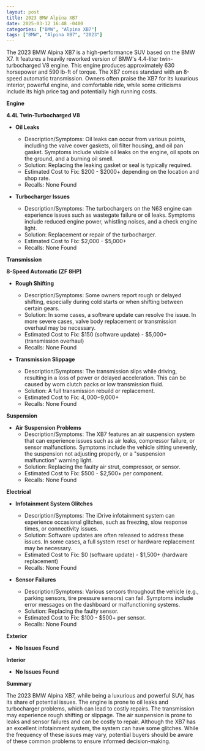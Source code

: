 ```yaml
---
layout: post
title: 2023 BMW Alpina XB7
date: 2025-03-12 16:48 -0400
categories: ["BMW", "Alpina XB7"]
tags: ["BMW", "Alpina XB7", "2023"]
---
```

The 2023 BMW Alpina XB7 is a high-performance SUV based on the BMW X7. It features a heavily reworked version of BMW's 4.4-liter twin-turbocharged V8 engine. This engine produces approximately 630 horsepower and 590 lb-ft of torque. The XB7 comes standard with an 8-speed automatic transmission. Owners often praise the XB7 for its luxurious interior, powerful engine, and comfortable ride, while some criticisms include its high price tag and potentially high running costs.

**Engine**

**4.4L Twin-Turbocharged V8**

*   **Oil Leaks**
    *   Description/Symptoms: Oil leaks can occur from various points, including the valve cover gaskets, oil filter housing, and oil pan gasket. Symptoms include visible oil leaks on the engine, oil spots on the ground, and a burning oil smell.
    *   Solution: Replacing the leaking gasket or seal is typically required.
    *   Estimated Cost to Fix: $200 - $2000+ depending on the location and shop rate.
    *   Recalls: None Found

*   **Turbocharger Issues**
    *   Description/Symptoms: The turbochargers on the N63 engine can experience issues such as wastegate failure or oil leaks. Symptoms include reduced engine power, whistling noises, and a check engine light.
    *   Solution: Replacement or repair of the turbocharger.
    *   Estimated Cost to Fix: $2,000 - $5,000+
    *   Recalls: None Found

**Transmission**

**8-Speed Automatic (ZF 8HP)**

*   **Rough Shifting**
    *   Description/Symptoms: Some owners report rough or delayed shifting, especially during cold starts or when shifting between certain gears.
    *   Solution: In some cases, a software update can resolve the issue. In more severe cases, valve body replacement or transmission overhaul may be necessary.
    *   Estimated Cost to Fix: $150 (software update) - $5,000+ (transmission overhaul)
    *   Recalls: None Found

*   **Transmission Slippage**
    *   Description/Symptoms: The transmission slips while driving, resulting in a loss of power or delayed acceleration. This can be caused by worn clutch packs or low transmission fluid.
    *   Solution: A full transmission rebuild or replacement.
    *   Estimated Cost to Fix: $4,000-$9,000+
    *   Recalls: None Found

**Suspension**

*   **Air Suspension Problems**
    *   Description/Symptoms: The XB7 features an air suspension system that can experience issues such as air leaks, compressor failure, or sensor malfunctions. Symptoms include the vehicle sitting unevenly, the suspension not adjusting properly, or a "suspension malfunction" warning light.
    *   Solution: Replacing the faulty air strut, compressor, or sensor.
    *   Estimated Cost to Fix: $500 - $2,500+ per component.
    *   Recalls: None Found

**Electrical**

*   **Infotainment System Glitches**
    *   Description/Symptoms: The iDrive infotainment system can experience occasional glitches, such as freezing, slow response times, or connectivity issues.
    *   Solution: Software updates are often released to address these issues. In some cases, a full system reset or hardware replacement may be necessary.
    *   Estimated Cost to Fix: $0 (software update) - $1,500+ (hardware replacement)
    *   Recalls: None Found

*   **Sensor Failures**
    *   Description/Symptoms: Various sensors throughout the vehicle (e.g., parking sensors, tire pressure sensors) can fail. Symptoms include error messages on the dashboard or malfunctioning systems.
    *   Solution: Replacing the faulty sensor.
    *   Estimated Cost to Fix: $100 - $500+ per sensor.
    *   Recalls: None Found

**Exterior**

*   **No Issues Found**

**Interior**

*   **No Issues Found**

**Summary**

The 2023 BMW Alpina XB7, while being a luxurious and powerful SUV, has its share of potential issues. The engine is prone to oil leaks and turbocharger problems, which can lead to costly repairs. The transmission may experience rough shifting or slippage. The air suspension is prone to leaks and sensor failures and can be costly to repair. Although the XB7 has an excellent infotainment system, the system can have some glitches. While the frequency of these issues may vary, potential buyers should be aware of these common problems to ensure informed decision-making.

